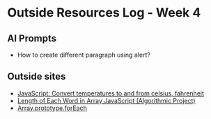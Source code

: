# Outside Resources Log - Week 4

## AI Prompts
+ How to create different paragraph using alert?

## Outside sites
+ [JavaScript: Convert temperatures to and from celsius, fahrenheit](https://www.w3resource.com/javascript-exercises/javascript-basic-exercise-11.php)
+ [Length of Each Word in Array JavaScript (Algorithmic Project)](https://youtu.be/wsG8inNHBg8?si=Og9IjQypeZcgB6d6)
+ [Array.prototype.forEach](https://developer.mozilla.org/en-US/docs/Web/JavaScript/Reference/Global_Objects/Array/forEach)